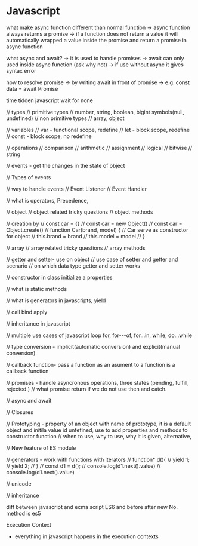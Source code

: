 # Javascript

what make async function different than normal function
-> async function always returns a promise
-> if a function does not return a value it will automatically wrapped a value inside the promise and return a promise in async function

what async and await?
-> it is used to handle promises
-> await can only used inside async function (ask why not)
-> if use without async it gives syntax error

how to resolve promise
-> by writing await in front of promise
-> e.g. const data = await Promise


time tidden javascript wait for none 

// types
//   primitive types
//     number, string, boolean, bigint symbols(null, undefined) 
//   non primitive types 
//     array, object

// variables
//   var - functional scope, redefine
//   let - block scope, redefine
//   const - block scope, no redefine

// operations
//   comparison
//   arithmetic
//   assignment
//   logical
//   bitwise
//   string

// events - get the changes in the state of object

// Types of events 

// way to handle events
//   Event Listener
//   Event Handler

// what is operators, Precedence, 

// object 
// object related tricky questions 
// object methods 

//   creation by 
//     const car = {}
//     const car = new Object()
//     const car = Object.create()
//     function Car(brand, model) { // Car serve as constructor for object
//       this.brand = brand
//       this.model = model
//     }

// array 
// array related tricky questions 
// array methods 

// getter and setter- use on object 
// use case of setter and getter and scenario
// on which data type getter and setter works 

// constructor in class initialize a properties

// what is static methods

// what is generators in javascripts, yield

// call bind apply

// inheritance in javascript

// multiple use cases of javascript loop for, for---of, for...in, while, do...while

// type conversion - implicit(automatic conversion) and explicit(manual conversion)

// callback function- pass a function as an asument to a function is a callback function

// promises - handle asyncronous operations, three states (pending, fulfill, rejected.)
// what promise return if we do not use then and catch.

// async and await 

// Closures

// Prototyping - property of an object with name of prototype, it is a default object and initila value id unfefined, use to add properties and methods to constructor function
// when to use, why to use, why it is given, alternative,

// New feature of ES module

// generators - work with functions with iterators
// function* d(){
//     yield 1;
//     yield 2;
// }
// const d1 = d();
// console.log(d1.next().value)
// console.log(d1.next().value)

// unicode

// inheritance

diff between javascript and ecma script
ES6 and before after
new No. method is es5


Execution Context
- everything in javascript happens in the execution contexts